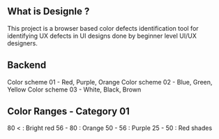 ## What is Designle ?

This project is a browser based color defects identification tool for identifying UX defects in UI designs done by beginner level UI/UX designers. 

## Backend

Color scheme 01 - Red, Purple, Orange
Color scheme 02 - Blue, Green, Yellow
Color scheme 03 - White, Black, Brown

## Color Ranges - Category 01
80 < : Bright red
56 - 80 : Orange
50 - 56 : Purple
25 - 50 : Red shades
